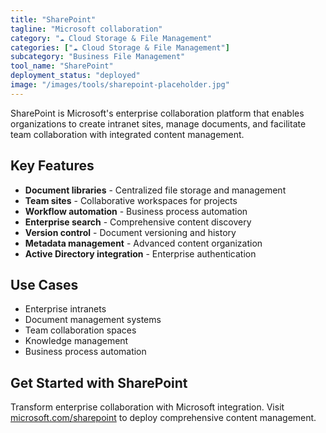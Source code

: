 ```yaml
---
title: "SharePoint"
tagline: "Microsoft collaboration"
category: "☁️ Cloud Storage & File Management"
categories: ["☁️ Cloud Storage & File Management"]
subcategory: "Business File Management"
tool_name: "SharePoint"
deployment_status: "deployed"
image: "/images/tools/sharepoint-placeholder.jpg"
---
```

SharePoint is Microsoft's enterprise collaboration platform that enables organizations to create intranet sites, manage documents, and facilitate team collaboration with integrated content management.

## Key Features

- **Document libraries** - Centralized file storage and management
- **Team sites** - Collaborative workspaces for projects
- **Workflow automation** - Business process automation
- **Enterprise search** - Comprehensive content discovery
- **Version control** - Document versioning and history
- **Metadata management** - Advanced content organization
- **Active Directory integration** - Enterprise authentication

## Use Cases

- Enterprise intranets
- Document management systems
- Team collaboration spaces
- Knowledge management
- Business process automation

## Get Started with SharePoint

Transform enterprise collaboration with Microsoft integration. Visit [microsoft.com/sharepoint](https://www.microsoft.com/sharepoint) to deploy comprehensive content management.